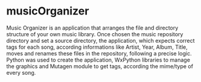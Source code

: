 # musicOrganizer
Music Organizer is an application that arranges the file and directory structure of your own music library. 
Once chosen the music repository directory and set a source directory, the application, which expects correct tags for each song, according informations like Artist, Year, Album, Title, moves and renames these files in the repository, following a precise logic.
Python was used to create the application, WxPython libraries to manage the graphics and Mutagen module to get tags, according the mime/type of every song.
